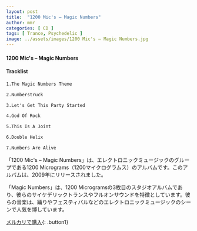 ```yaml
---
layout: post
title:  "1200 Mic's – Magic Numbers"
author: mmr
categories: [ CD ]
tags: [ Trance, Psychedelic ]
image: ../assets/images/1200 Mic's – Magic Numbers.jpg
---
```


#### 1200 Mic's – Magic Numbers

#### Tracklist
```md
1.The Magic Numbers Theme

2.Numberstruck

3.Let's Get This Party Started

4.God Of Rock

5.This Is A Joint

6.Double Helix

7.Numbers Are Alive
```

「1200 Mic's – Magic Numbers」は、エレクトロニックミュージックのグループである1200 Micrograms（1200マイクログラムス）のアルバムです。このアルバムは、2009年にリリースされました。

「Magic Numbers」は、1200 Microgramsの3枚目のスタジオアルバムであり、彼らのサイケデリックトランスやフルオンサウンドを特徴としています。彼らの音楽は、踊りやフェスティバルなどのエレクトロニックミュージックのシーンで人気を博しています。

[メルカリで購入](https://jp.mercari.com/item/m59821579100){: .button1}
